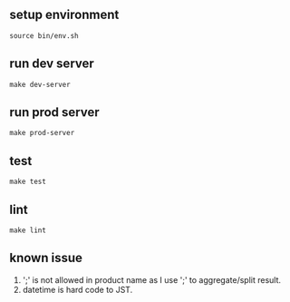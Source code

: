 ## setup environment ##
`source bin/env.sh`

## run dev server ##
`make dev-server`

## run prod server ##
`make prod-server`

## test ##
`make test`

## lint ##
`make lint`

## known issue ##
1.  ';' is not allowed in product name as I use ';' to aggregate/split result.
2.  datetime is hard code to JST.
